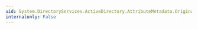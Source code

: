 ```yaml
---
uid: System.DirectoryServices.ActiveDirectory.AttributeMetadata.OriginatingServer
internalonly: False
---
```

